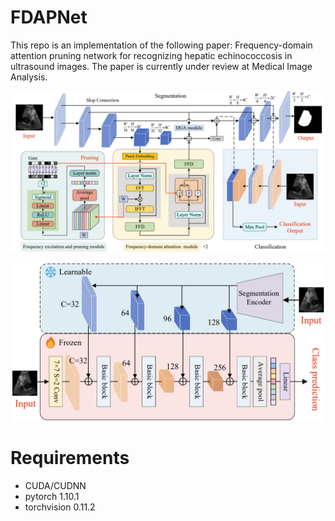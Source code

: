 # FDAPNet
This repo is an implementation of the following paper: Frequency-domain attention pruning network for recognizing hepatic echinococcosis in ultrasound images. The paper is currently under review at Medical Image Analysis.

<p align="center">
  <img src="model/figs/segment_model.png" width="700"/>
</p>


<p align="center">
  <img src="model/figs/classify_model.png" width="500"/>
</p>

# Requirements
+ CUDA/CUDNN
+ pytorch 1.10.1
+ torchvision 0.11.2
